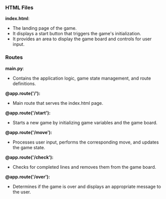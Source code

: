 ### HTML Files

**index.html**:
- The landing page of the game.
- It displays a start button that triggers the game's initialization.
- It provides an area to display the game board and controls for user input.

### Routes

**main.py**:
- Contains the application logic, game state management, and route definitions.

**@app.route('/'):**
- Main route that serves the index.html page.

**@app.route('/start'):**
- Starts a new game by initializing game variables and the game board.

**@app.route('/move'):**
- Processes user input, performs the corresponding move, and updates the game state.

**@app.route('/check'):**
- Checks for completed lines and removes them from the game board.

**@app.route('/over'):**
- Determines if the game is over and displays an appropriate message to the user.